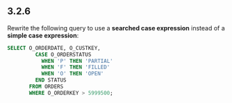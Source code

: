 ## 3.2.6

Rewrite the following query to use a **searched case expression** instead of a **simple case expression**:

```sql
SELECT O_ORDERDATE, O_CUSTKEY,
         CASE O_ORDERSTATUS
           WHEN 'P' THEN 'PARTIAL'
           WHEN 'F' THEN 'FILLED'
           WHEN 'O' THEN 'OPEN'
         END STATUS
       FROM ORDERS
       WHERE O_ORDERKEY > 5999500;
```

